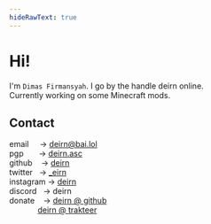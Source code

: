 ```yaml
---
hideRawText: true
---
```


# Hi!

I'm `Dimas Firmansyah`. I go by the handle deirn online.  
Currently working on some Minecraft mods.

## Contact

email&nbsp;&nbsp;&nbsp;&nbsp;&nbsp;-> [deirn@bai.lol](mailto:deirn@bai.lol)  
pgp&nbsp;&nbsp;&nbsp;&nbsp;&nbsp;&nbsp;&nbsp;-> [deirn.asc](/deirn.asc)  
github&nbsp;&nbsp;&nbsp;&nbsp;-> [deirn](https://github.com/deirn)  
twitter&nbsp;&nbsp;&nbsp;-> [\_eirn](https://twitter.com/_eirn)  
instagram&nbsp;-> [deirn](https://instagram.com/deirn)  
discord&nbsp;&nbsp;&nbsp;-> deirn  
donate&nbsp;&nbsp;&nbsp;&nbsp;-> [deirn @ github](https://github.com/sponsors/deirn)  
&nbsp;&nbsp;&nbsp;&nbsp;&nbsp;&nbsp;&nbsp;&nbsp;&nbsp;&nbsp;&nbsp;&nbsp;&nbsp;[deirn @ trakteer](https://trakteer.id/deirn/tip)
